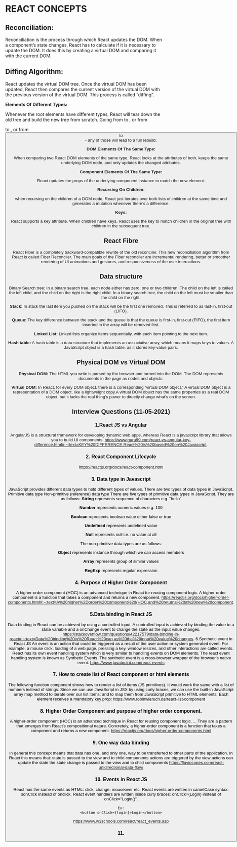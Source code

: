 # REACT CONCEPTS

## Reconciliation: 
Reconciliation is the process through which React updates the DOM. When a component’s state changes, React has to calculate if it is necessary to update the DOM. It does this by creating a virtual DOM and comparing it with the current DOM. 


## Diffing Algorithm:
React updates the virtual DOM tree. Once the virtual DOM has been updated, React then compares the current version of the virtual DOM with the previous version of the virtual DOM. This process is called “diffing”.


**Elements Of Different Types:**

Whenever the root elements have different types, React will tear down the old tree and build the new tree from scratch. Going from <a> to <img>, or from <Article> to <Comment>, or from <Button> to <div> - any of those will lead to a full rebuild.


**DOM Elements Of The Same Type:**

When comparing two React DOM elements of the same type, React looks at the attributes of both, keeps the same underlying DOM node, and only updates the changed attributes.

**Component Elements Of The Same Type:** 

React updates the props of the underlying component instance to match the new element.


**Recursing On Children:**

when recursing on the children of a DOM node, React just iterates over both lists of children at the same time and generates a mutation whenever there’s a difference.


**Keys:**

React supports a key attribute. When children have keys, React uses the key to match children in the original tree with children in the subsequent tree. 


## React Fibre
React Fiber is a completely backward-compatible rewrite of the old reconciler. This new reconciliation algorithm from React is called Fiber Reconciler. The main goals of the Fiber reconciler are incremental rendering, better or smoother rendering of UI animations and gestures, and responsiveness of the user interactions.

## Data structure
Binary Search tree:
In a binary search tree, each node either has zero, one or two children. The child on the left is called the left child, and the child on the right is the right child. In a binary search tree, the child on the left must be smaller than the child on the right.

**Stack:**
In stack the last item you pushed on the stack will be the first one removed. This is referred to as last-in, first-out (LIFO). 

**Queue:**
The key difference between the stack and the queue is that the queue is first-in, first-out (FIFO), the first item inserted in the array will be removed first.

**Linked List:**
Linked lists organize items sequentially, with each item pointing to the next item.

**Hash table:**
A hash table is a data structure that implements an associative array, which means it maps keys to values. A JavaScript object is a hash table, as it stores key-value pairs.

## Physical DOM vs Virtual DOM
    
**Physical DOM:**
The HTML you write is parsed by the browser and turned into the DOM. The DOM represents documents in the page as nodes and objects.

**Virtual DOM:**
In React, for every DOM object, there is a corresponding “virtual DOM object.” A virtual DOM object is a representation of a DOM object, like a lightweight copy.A virtual DOM object has the same properties as a real DOM object, but it lacks the real thing’s power to directly change what’s on the screen.


## Interview Questions (11-05-2021)
### 1.React JS vs Angular

AngularJS is a structural framework for developing dynamic web apps, whereas React is a javascript library that allows you to build UI components.
https://www.guru99.com/react-vs-angular-key-difference.html#:~:text=KEY%20DIFFERENCE,React%20is%20based%20on%20Javascript.

### 2. React Component Lifecycle
https://reactjs.org/docs/react-component.html

### 3. Data type in Javascript
JavaScript provides different data types to hold different types of values. There are two types of data types in JavaScript.
Primitive data type
Non-primitive (reference) data type
There are five types of primitive data types in JavaScript. They are as follows:
**String**
    represents sequence of characters e.g. "hello”

**Number**
    represents numeric values e.g. 100

**Boolean**
    represents boolean value either false or true

**Undefined**
    represents undefined value

**Null**
    represents null i.e. no value at all


The non-primitive data types are as follows:

**Object**
    represents instance through which we can access members

**Array**
    represents group of similar values

**RegExp**
    represents regular expression


### 4. Purpose of Higher Order Component
A higher-order component (HOC) is an advanced technique in React for reusing component logic. A higher-order component is a function that takes a component and returns a new component.
https://reactjs.org/docs/higher-order-components.html#:~:text=A%20higher%2Dorder%20component%20(HOC,and%20returns%20a%20new%20component.

### 5.Data binding in React JS

Data binding in React can be achieved by using a controlled input. A controlled input is achieved by binding the value to a state variable and a onChange event to change the state as the input value changes.
https://stackoverflow.com/questions/42217579/data-binding-in-react#:~:text=Data%20binding%20in%20React%20can,as%20the%20input%20value%20changes.
6.Synthetic event in React JS
An event is an action that could be triggered as a result of the user action or system generated event. For example, a mouse click, loading of a web page, pressing a key, window resizes, and other interactions are called events.
React has its own event handling system which is very similar to handling events on DOM elements. The react event handling system is known as Synthetic Events. The synthetic event is a cross-browser wrapper of the browser's native event.
https://www.javatpoint.com/react-events

### 7. How to create list of React component or html elements

The following function component shows how to render a list of items (JS primitives). It would work the same with a list of numbers instead of strings. Since we can use JavaScript in JSX by using curly braces, we can use the built-in JavaScript array map method to iterate over our list items; and to map them from JavaScript primitive to HTML elements. Each element receives a mandatory key prop:
https://www.robinwieruch.de/react-list-component 

### 8. Higher Order Component and purpose of higher order component.

A higher-order component (HOC) is an advanced technique in React for reusing component logic. ... They are a pattern that emerges from React's compositional nature. Concretely, a higher-order component is a function that takes a component and returns a new component.
https://reactjs.org/docs/higher-order-components.html

### 9. One way data binding

In general this concept means that data has one, and only one, way to be transferred to other parts of the application.
In React this means that:
state is passed to the view and to child components
actions are triggered by the view
actions can update the state
the state change is passed to the view and to child components
https://flaviocopes.com/react-unidirectional-data-flow/



### 10. Events in React JS
React has the same events as HTML: click, change, mouseover etc.
    React events are written in camelCase syntax:
    sonClick instead of onclick.
    React event handlers are written inside curly braces:
    onClick={Login}  instead of onClick="Login()".

    Ex:
    <button onClick={login}>Login</button>

https://www.w3schools.com/react/react_events.asp

### 11.
 
 
 
 




 


























